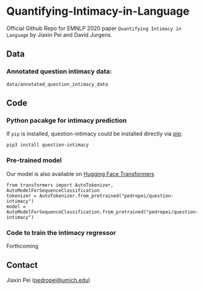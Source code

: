 # Quantifying-Intimacy-in-Language

Official Github Repo for EMNLP 2020 paper `Quantifying Intimacy in Language` by Jiaxin Pei and David Jurgens.

## Data
### Annotated question intimacy data:
`data/annotated_question_intimacy_data` 

## Code
### Python pacakge for intimacy prediction
If `pip` is installed, question-intimacy could be installed directly via [pip](https://pypi.org/project/question-intimacy/):
```
pip3 install question-intimacy
```
    

### Pre-trained model
Our model is also available on [Hugging Face Transformers](https://huggingface.co/pedropei/question-intimacy)
```
from transformers import AutoTokenizer, AutoModelForSequenceClassification
tokenizer = AutoTokenizer.from_pretrained("pedropei/question-intimacy")
model = AutoModelForSequenceClassification.from_pretrained("pedropei/question-intimacy")
```

### Code to train the intimacy regressor

Forthcoming


## Contact
Jiaxin Pei (pedropei@umich.edu)
